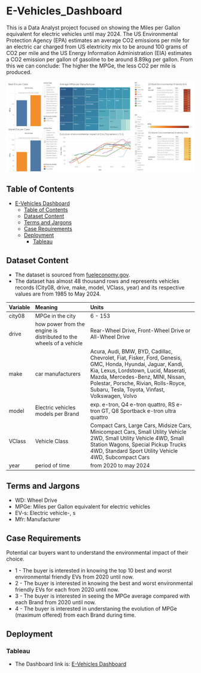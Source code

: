 # E-Vehicles_Dashboard

This is a Data Analyst project focused on showing the Miles per Gallon equivalent for electric vehicles until may 2024.
The US Environmental Protection Agency (EPA) estimates an average CO2 emissions per mile for an electric car charged from US elextricity mix to be around 100 grams of CO2 per mile and the US Energy Information Administration (EIA) estimates a CO2 emission per gallon of gasoline to be around 8.89kg per gallon. From this we can conclude: The higher the MPGe, the less CO2 per mile is produced.



![Dashboard](/Dashboard_e-vehicles.jpg)

## Table of Contents

- [E-Vehicles Dashboard](#e-vehicles-dashboard)
  - [Table of Contents](#table-of-contents)
  - [Dataset Content](#dataset-content)
  - [Terms and Jargons](#terms-and-jargons)
  - [Case Requirements](#case-requirements)
  - [Deployment](#deployment)
    - [Tableau](#tableau)

## Dataset Content

- The dataset is sourced from [fueleconomy.gov](https://www.fueleconomy.gov/feg/ws/index.shtml#ft11).
- The dataset has almost 48 thousand rows and represents vehicles records (City08, drive, make, model, VClass, year) and its respective values are from 1985 to May 2024.

|Variable|Meaning|Units|
|:----|:----|:----|
|city08|MPGe in the city|6 - 153|
|drive|how power from the engine is distributed to the wheels of a vehicle|Rear-Wheel Drive, Front-Wheel Drive or All-Wheel Drive|
|make|car manufacturers|Acura, Audi, BMW, BYD, Cadillac, Chevrolet, Fiat, Fisker, Ford, Genesis, GMC, Honda, Hyundai, Jaguar, Kandi, Kia, Lexus, Lordstown, Lucid, Maserati, Mazda, Mercedes-Benz, MINI, Nissan, Polestar, Porsche, Rivian, Rolls-Royce, Subaru, Tesla, Toyota, Vinfast, Volkswagen, Volvo|
|model|Electric vehicles models per Brand|exp. e-tron, Q4 e-tron quattro, RS e-tron GT, Q8 Sportback e-tron ultra quattro |
|VClass|Vehicle Class|Compact Cars, Large Cars, Midsize Cars, Minicompact Cars, Small Utility Vehicle 2WD, Small Utility Vehicle 4WD, Small Station Wagons, Special Pickup Trucks 4WD, Standard Sport Utility Vehicle 4WD, Subcompact Cars|
|year|period of time|from 2020 to may 2024|

## Terms and Jargons

- WD: Wheel Drive
- MPGe: Miles per Gallon equivalent for electric vehicles
- EV-s: Electric vehicle-, s
- Mfr: Manufacturer
  
## Case Requirements

Potential car buyers want to understand the environmental impact of their choice.

- 1 - The buyer is interested in knowing the top 10 best and worst environmental friendly EVs from 2020 until now.
- 2 - The buyer is interested in knowing the best and worst environmental friendly EVs for each from 2020 until now.
- 3 - The buyer is interested in seeing the MPGe average compared with each Brand from 2020 until now.
- 4 - The buyer is interested in understaning the evolution of MPGe (maximum offered) from each Brand during time.

## Deployment

### Tableau

- The Dashboard link is: [E-Vehicles Dashboard](https://public.tableau.com/app/profile/andres.garcia3623/viz/EnvironmentalImpactofE-VehiclesmeasuredonMPGe/Dashboard1)
